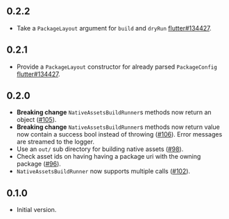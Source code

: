 ## 0.2.2

- Take a `PackageLayout` argument for `build` and `dryRun`
  [flutter#134427](https://github.com/flutter/flutter/issues/134427).

## 0.2.1

- Provide a `PackageLayout` constructor for already parsed `PackageConfig`
  [flutter#134427](https://github.com/flutter/flutter/issues/134427).

## 0.2.0

- **Breaking change** `NativeAssetsBuildRunner`s methods now return an object
  ([#105](https://github.com/dart-lang/native/issues/105)).
- **Breaking change** `NativeAssetsBuildRunner`s methods now return value now
  contain a success bool instead of throwing
  ([#106](https://github.com/dart-lang/native/issues/106)). Error messages are
  streamed to the logger.
- Use an `out/` sub directory for building native assets
  ([#98](https://github.com/dart-lang/native/issues/98)).
- Check asset ids on having having a package uri with the owning package
  ([#96](https://github.com/dart-lang/native/issues/96)).
- `NativeAssetsBuildRunner` now supports multiple calls
  ([#102](https://github.com/dart-lang/native/issues/102)).

## 0.1.0

- Initial version.
